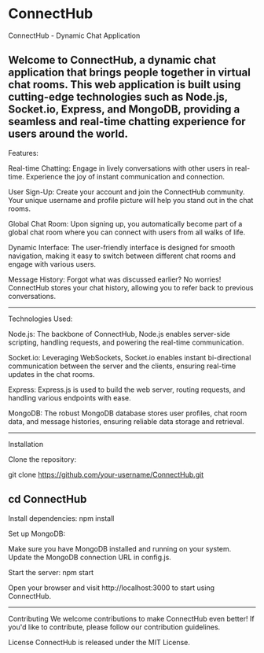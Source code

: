 # ConnectHub
ConnectHub - Dynamic Chat Application

Welcome to ConnectHub, a dynamic chat application that brings people together in virtual chat rooms. This web application is built using cutting-edge technologies such as Node.js, Socket.io, Express, and MongoDB, 
providing a seamless and real-time chatting experience for users around the world.
--------------------------------------------------
Features:

Real-time Chatting: Engage in lively conversations with other users in real-time. Experience the joy of instant communication and connection.

User Sign-Up: Create your account and join the ConnectHub community. Your unique username and profile picture will help you stand out in the chat rooms.

Global Chat Room: Upon signing up, you automatically become part of a global chat room where you can connect with users from all walks of life.

Dynamic Interface: The user-friendly interface is designed for smooth navigation, making it easy to switch between different chat rooms and engage with various users.

Message History: Forgot what was discussed earlier? No worries! ConnectHub stores your chat history, allowing you to refer back to previous conversations.

--------------------------------------------------------
Technologies Used: 

Node.js: The backbone of ConnectHub, Node.js enables server-side scripting, handling requests, and powering the real-time communication.

Socket.io: Leveraging WebSockets, Socket.io enables instant bi-directional communication between the server and the clients, ensuring real-time updates in the chat rooms.

Express: Express.js is used to build the web server, routing requests, and handling various endpoints with ease.

MongoDB: The robust MongoDB database stores user profiles, chat room data, and message histories, ensuring reliable data storage and retrieval.

-------------------------------------------------------------------------------
Installation

Clone the repository:

git clone https://github.com/your-username/ConnectHub.git

cd ConnectHub
----------------------------
Install dependencies: npm install

Set up MongoDB:

Make sure you have MongoDB installed and running on your system.
Update the MongoDB connection URL in config.js.

Start the server: npm start

Open your browser and visit 
http://localhost:3000 
to start using ConnectHub.

----------------------------------------------
Contributing
We welcome contributions to make ConnectHub even better! If you'd like to contribute, please follow our contribution guidelines.

License
ConnectHub is released under the MIT License.
